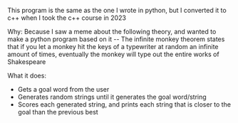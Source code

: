 This program is the same as the one I wrote in python, but I converted it to c++ when I took the c++ course in 2023

Why: Because I saw a meme about the following theory, and wanted to make a python program based on it
-- The infinite monkey theorem states that if you let a monkey hit the keys of a typewriter at random an infinite amount of times, eventually the monkey will type out the entire works of Shakespeare

What it does:

- Gets a goal word from the user
- Generates random strings until it generates the goal word/string
- Scores each generated string, and prints each string that is closer to the goal than the previous best
